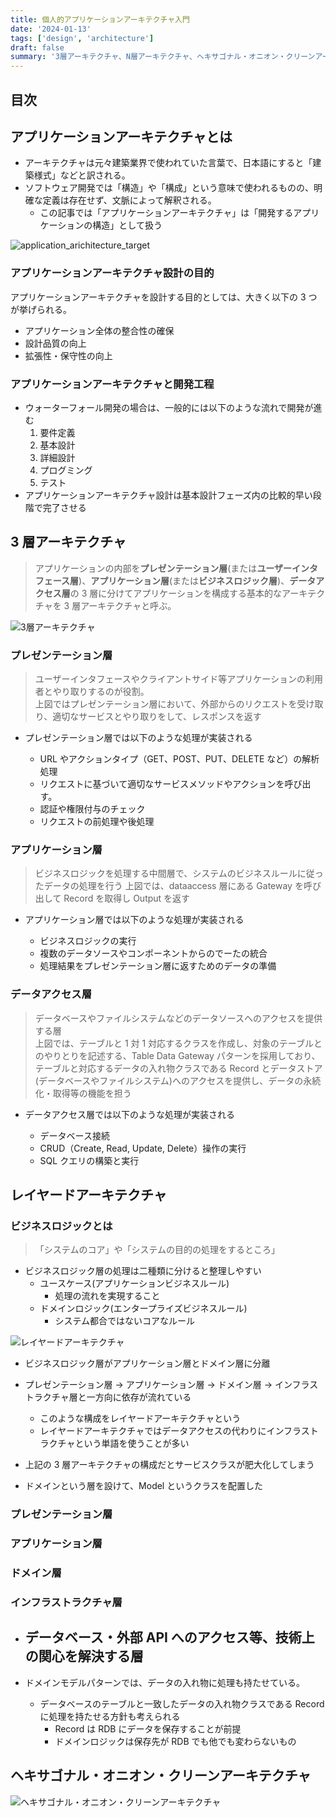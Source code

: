 ```yaml
---
title: 個人的アプリケーションアーキテクチャ入門
date: '2024-01-13'
tags: ['design', 'architecture']
draft: false
summary: '3層アーキテクチャ、N層アーキテクチャ、ヘキサゴナル・オニオン・クリーンアーキテクチャ'
---
```


## 目次

<TOCInline toc={props.toc} exclude="目次" toHeading={3} />

## アプリケーションアーキテクチャとは

- アーキテクチャは元々建築業界で使われていた言葉で、日本語にすると「建築様式」などと訳される。
- ソフトウェア開発では「構造」や「構成」という意味で使われるものの、明確な定義は存在せず、文脈によって解釈される。
  - この記事では「アプリケーションアーキテクチャ」は「開発するアプリケーションの構造」として扱う

![application_arichitecture_target](/static/images/architecture/application_architecture_target.png)

### アプリケーションアーキテクチャ設計の目的

アプリケーションアーキテクチャを設計する目的としては、大きく以下の 3 つが挙げられる。

- アプリケーション全体の整合性の確保
- 設計品質の向上
- 拡張性・保守性の向上

### アプリケーションアーキテクチャと開発工程

- ウォーターフォール開発の場合は、一般的には以下のような流れで開発が進む
  1. 要件定義
  2. 基本設計
  3. 詳細設計
  4. プログミング
  5. テスト
- アプリケーションアーキテクチャ設計は基本設計フェーズ内の比較的早い段階で完了させる

## 3 層アーキテクチャ

> アプリケーションの内部を**プレゼンテーション層**(または**ユーザーインタフェース層**)、**アプリケーション層**(または**ビジネスロジック層**)、**データアクセス層**の 3 層に分けてアプリケーションを構成する基本的なアーキテクチャを 3 層アーキテクチャと呼ぶ。

![3層アーキテクチャ](/static/images/architecture/3層アーキテクチャ.png)

### プレゼンテーション層

> ユーザーインタフェースやクライアントサイド等アプリケーションの利用者とやり取りするのが役割。  
> 上図ではプレゼンテーション層において、外部からのリクエストを受け取り、適切なサービスとやり取りをして、レスポンスを返す

- プレゼンテーション層では以下のような処理が実装される

  - URL やアクションタイプ（GET、POST、PUT、DELETE など）の解析処理
  - リクエストに基づいて適切なサービスメソッドやアクションを呼び出す。
  - 認証や権限付与のチェック
  - リクエストの前処理や後処理

### アプリケーション層

> ビジネスロジックを処理する中間層で、システムのビジネスルールに従ったデータの処理を行う
> 上図では、dataaccess 層にある Gateway を呼び出して Record を取得し Output を返す

- アプリケーション層では以下のような処理が実装される

  - ビジネスロジックの実行
  - 複数のデータソースやコンポーネントからのでーたの統合
  - 処理結果をプレゼンテーション層に返すためのデータの準備

### データアクセス層

> データベースやファイルシステムなどのデータソースへのアクセスを提供する層  
> 上図では、テーブルと 1 対 1 対応するクラスを作成し、対象のテーブルとのやりとりを記述する、Table Data Gateway パターンを採用しており、
> テーブルと対応するデータの入れ物クラスである Record とデータストア(データベースやファイルシステム)へのアクセスを提供し、データの永続化・取得等の機能を担う

- データアクセス層では以下のような処理が実装される

  - データベース接続
  - CRUD（Create, Read, Update, Delete）操作の実行
  - SQL クエリの構築と実行

## レイヤードアーキテクチャ

### ビジネスロジックとは

> 「システムのコア」や「システムの目的の処理をするところ」

- ビジネスロジック層の処理は二種類に分けると整理しやすい
  - ユースケース(アプリケーションビジネスルール)
    - 処理の流れを実現すること
  - ドメインロジック(エンタープライズビジネスルール)
    - システム都合ではないコアなルール

![レイヤードアーキテクチャ](/static/images/architecture/レイヤードアーキテクチャ.png)

- ビジネスロジック層がアプリケーション層とドメイン層に分離
- プレゼンテーション層 → アプリケーション層 → ドメイン層 → インフラストラクチャ層と一方向に依存が流れている

  - このような構成をレイヤードアーキテクチャという
  - レイヤードアーキテクチャではデータアクセスの代わりにインフラストラクチャという単語を使うことが多い

- 上記の 3 層アーキテクチャの構成だとサービスクラスが肥大化してしまう
- ドメインという層を設けて、Model というクラスを配置した

### プレゼンテーション層

### アプリケーション層

### ドメイン層

### インフラストラクチャ層

- ## データベース・外部 API へのアクセス等、技術上の関心を解決する層

- ドメインモデルパターンでは、データの入れ物に処理も持たせている。
  - データベースのテーブルと一致したデータの入れ物クラスである Record に処理を持たせる方針も考えられる
    - Record は RDB にデータを保存することが前提
    - ドメインロジックは保存先が RDB でも他でも変わらないもの

## ヘキサゴナル・オニオン・クリーンアーキテクチャ

![ヘキサゴナル・オニオン・クリーンアーキテクチャ](/static/images/architecture/ヘキサゴナル・オニオン・クリーンアーキテクチャ.png)
